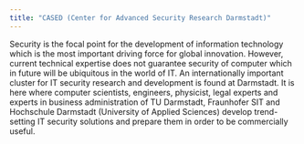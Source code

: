 ```yaml
---
title: "CASED (Center for Advanced Security Research Darmstadt)"
---
```


Security is the focal point for the development of information technology which is the most important driving force for global innovation. However, current technical expertise does not guarantee security of computer which in future will be ubiquitous in the world of IT. An internationally important cluster for IT security research and development is found at Darmstadt. It is here where computer scientists, engineers, physicist, legal experts and experts in business administration of TU Darmstadt, Fraunhofer SIT and Hochschule Darmstadt (University of Applied Sciences) develop trend-setting IT security solutions and prepare them in order to be commercially useful.

